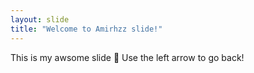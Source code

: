 ```yaml
---
layout: slide
title: "Welcome to Amirhzz slide!"
---
```

This is my awsome slide :tada:
Use the left arrow to go back!
